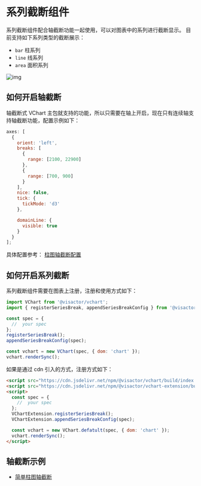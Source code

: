 # 系列截断组件

系列截断组件配合轴截断功能一起使用，可以对图表中的系列进行截断显示。
目前支持如下系列类型的截断展示：

- `bar` 柱系列
- `line` 线系列
- `area` 面积系列

![img](/vchart/guide/extension/series-break.png)

## 如何开启轴截断

轴截断式 VChart 主包就支持的功能，所以只需要在轴上开启，现在只有连续轴支持轴截断功能，配置示例如下：

```js
axes: [
  {
    orient: 'left',
    breaks: [
      {
        range: [2100, 22900]
      },
      {
        range: [700, 900]
      }
    ],
    nice: false,
    tick: {
      tickMode: 'd3'
    },

    domainLine: {
      visible: true
    }
  }
];
```

具体配置参考： [柱图轴截断配置](/vchart/option/barChart-axes-linear#breaks)

## 如何开启系列截断

系列截断组件需要在图表上注册，注册和使用方式如下：

```js
import VChart from '@visactor/vchart';
import { registerSeriesBreak, appendSeriesBreakConfig } from '@visactor/vchart-extension';

const spec = {
  //  your spec
};
registerSeriesBreak();
appendSeriesBreakConfig(spec);

const vchart = new VChart(spec, { dom: 'chart' });
vchart.renderSync();
```

如果是通过 cdn 引入的方式，注册方式如下：

```html
<script src="https://cdn.jsdelivr.net/npm/@visactor/vchart/build/index.min.js"></script>
<script src="https://cdn.jsdelivr.net/npm/@visactor/vchart-extension/build/index.min.js"></script>
<script>
  const spec = {
    //  your spec
  };
  VChartExtension.registerSeriesBreak();
  VChartExtension.appendSeriesBreakConfig(spec);

  const vchart = new VChart.defatult(spec, { dom: 'chart' });
  vchart.renderSync();
</script>
```

## 轴截断示例

- [简单柱图轴截断](/vchart/demo/bar-chart/bar-break-by-axis)
